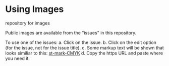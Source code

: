 # Using Images 
repository for images

Public images are available from the "issues" in this repository.

To use one of the issues:
  a. Click on the issue.
  b. Click on the edit option (for the issue, not for the issue title).
  c. Some markup text will be shown that looks similiar to this:
    [st-mark-CMYK](htttps://user-images.githubusercontent.com/86801618/131149110-7a23f6b0-f76a-4078-8cd3-ceb317fa8ead.jpg)
  d. Copy the https URL and paste where you need it.
